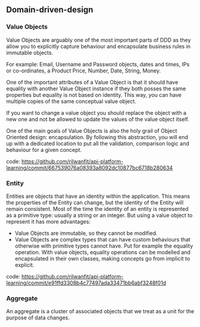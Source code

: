 ## Domain-driven-design

### Value Objects
Value Objects are arguably one of the most important parts of DDD as they allow you to explicitly capture behaviour and encapsulate business rules in immutable objects.
    
For example: Email, Username and Password objects, dates and times, IPs or co-ordinates, a Product Price, Number, Date, String, Money.

One of the important attributes of a Value Object is that it should have equality with another Value Object instance if they both posses the same properties but equality is not based on identity. This way, you can have multiple copies of the same conceptual value object.

If you want to change a value object you should replace the object with a new one and not be allowed to update the values of the value object itself.

One of the main goals of Value Objects is also the holy grail of Object Oriented design: encapsulation. By following this abstraction, you will end up with a dedicated location to put all the validation, comparison logic and behaviour for a given concept.

code: https://github.com/rilwanfit/api-platform-learning/commit/667539076a08393a8092dc10877bc6718b280634

### Entity
Entities are objects that have an identity within the application. This means the properties of the Entity can change, but the identity of the Entity will remain consistent.
Most of the time the identity of an entity is represented as a primitive type: usually a string or an integer. But using a value object to represent it has more advantages:

- Value Objects are immutable, so they cannot be modified.
- Value Objects are complex types that can have custom behaviours that otherwise with primitive types cannot have. Put for example the equality operation. With value objects, equality operations can be modelled and encapsulated in their own classes, making concepts go from implicit to explicit.

code: https://github.com/rilwanfit/api-platform-learning/commit/e91ffd3308b4c77497ada33471bb6abf3248f01d

### Aggregate

An aggregate is a cluster of associated objects that we treat as a unit for the purpose of data changes.